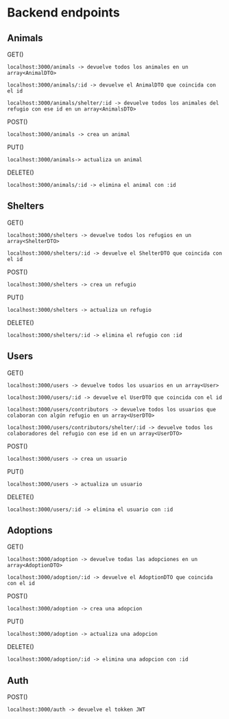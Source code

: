 # Backend endpoints

## Animals

  GET()

  ```text
  localhost:3000/animals -> devuelve todos los animales en un array<AnimalDTO>

  localhost:3000/animals/:id -> devuelve el AnimalDTO que coincida con el id

  localhost:3000/animals/shelter/:id -> devuelve todos los animales del refugio con ese id en un array<AnimalsDTO>
  ```

  POST()

  ```text
  localhost:3000/animals -> crea un animal
  ```

  PUT()

  ```text
  localhost:3000/animals-> actualiza un animal 
  ```

  DELETE()

  ```text
  localhost:3000/animals/:id -> elimina el animal con :id
  ```

## Shelters

  GET()

  ```text
  localhost:3000/shelters -> devuelve todos los refugios en un array<ShelterDTO>

  localhost:3000/shelters/:id -> devuelve el ShelterDTO que coincida con el id
  ```

  POST()

  ```text
  localhost:3000/shelters -> crea un refugio
  ```

  PUT()

  ```text
  localhost:3000/shelters -> actualiza un refugio
  ```

  DELETE()

  ```text
  localhost:3000/shelters/:id -> elimina el refugio con :id
  ```

## Users

  GET()

  ```text
  localhost:3000/users -> devuelve todos los usuarios en un array<User>

  localhost:3000/users/:id -> devuelve el UserDTO que coincida con el id

  localhost:3000/users/contributors -> devuelve todos los usuarios que colaboran con algún refugio en un array<UserDTO>

  localhost:3000/users/contributors/shelter/:id -> devuelve todos los colaboradores del refugio con ese id en un array<UserDTO>
  ```

  POST()

  ```text
  localhost:3000/users -> crea un usuario
  ```

  PUT()

  ```text
  localhost:3000/users -> actualiza un usuario
  ```

  DELETE()

  ```text
  localhost:3000/users/:id -> elimina el usuario con :id
  ```

## Adoptions

  GET()

  ```text
  localhost:3000/adoption -> devuelve todas las adopciones en un array<AdoptionDTO>

  localhost:3000/adoption/:id -> devuelve el AdoptionDTO que coincida con el id
  ```

  POST()

  ```text
  localhost:3000/adoption -> crea una adopcion
  ```

  PUT()

  ```text
  localhost:3000/adoption -> actualiza una adopcion
  ```

  DELETE()

  ```text
  localhost:3000/adoption/:id -> elimina una adopcion con :id
  ```

## Auth

POST()

  ```text
  localhost:3000/auth -> devuelve el tokken JWT
  ```
